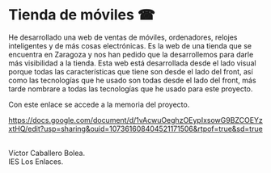 # Tienda de móviles ☎

He desarrollado una web de ventas de móviles, ordenadores, relojes inteligentes y de más cosas electrónicas. Es la web de una tienda que se encuentra en Zaragoza y nos han pedido que la desarrollemos para darle más visibilidad a la tienda.
Esta web está desarrollada desde el lado visual porque todas las características que tiene son desde el lado del front, así como las tecnologías que he usado son todas desde el lado del front, más tarde nombrare a todas las tecnologías que he usado para este proyecto.
<br>


Con este enlace se accede a la memoria del proyecto.<br>

https://docs.google.com/document/d/1vAcwuOeghzOEypIxsowG9BZCOEYzxtHQ/edit?usp=sharing&ouid=107361608404521171506&rtpof=true&sd=true
<br><br>

Víctor Caballero Bolea.<br>
IES Los Enlaces.
